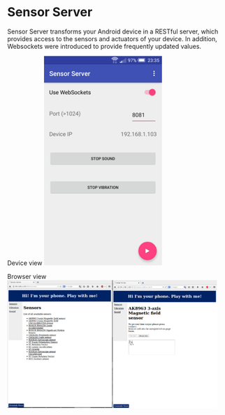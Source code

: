 # Sensor Server

Sensor Server transforms your Android device in a RESTful server, which provides access to the sensors and actuators of your device. In addition, Websockets were introduced to provide frequently updated values.


Device view
<img src="https://github.com/Oncilla/SensorServer/blob/master/device.png?raw=true" height="480">

Browser view
<img src="https://github.com/Oncilla/SensorServer/blob/master/browser.png?raw=true" width="480">

